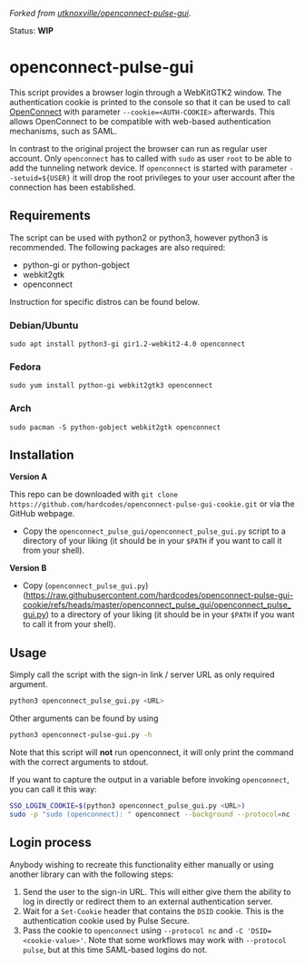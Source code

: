 *Forked from [utknoxville/openconnect-pulse-gui](https://github.com/utknoxville/openconnect-pulse-gui)*.

Status: **WIP**

# openconnect-pulse-gui

This script provides a browser login through a WebKitGTK2 window. The authentication cookie is printed to the console so that it can be used to call [OpenConnect](https://www.infradead.org/openconnect/) with parameter `--cookie=<AUTH-COOKIE>` afterwards. This allows OpenConnect to be compatible with web-based authentication mechanisms, such as SAML.

In contrast to the original project the browser can run as regular user account. Only `openconnect` has to called with `sudo` as user `root` to be able to add the tunneling network device. If `openconnect` is started with parameter `--setuid=${USER}` it will drop the root privileges to your user account after the connection has been established.


## Requirements

The script can be used with python2 or python3, however python3 is recommended.  The following packages are also required:

 - python-gi or python-gobject
 - webkit2gtk
 - openconnect

Instruction for specific distros can be found below.


### Debian/Ubuntu

    sudo apt install python3-gi gir1.2-webkit2-4.0 openconnect


### Fedora

    sudo yum install python-gi webkit2gtk3 openconnect


### Arch

    sudo pacman -S python-gobject webkit2gtk openconnect


## Installation

**Version A**

This repo can be downloaded with `git clone https://github.com/hardcodes/openconnect-pulse-gui-cookie.git` or via the GitHub webpage.

- Copy the `openconnect_pulse_gui/openconnect_pulse_gui.py` script to a directory of your liking (it should be in your `$PATH` if you want to call it from your shell).

**Version B**

- Copy (`openconnect_pulse_gui.py`)(https://raw.githubusercontent.com/hardcodes/openconnect-pulse-gui-cookie/refs/heads/master/openconnect_pulse_gui/openconnect_pulse_gui.py) to a directory of your liking (it should be in your `$PATH` if you want to call it from your shell).


## Usage

Simply call the script with the sign-in link / server URL as only required argument.

```bash
python3 openconnect_pulse_gui.py <URL>
```

Other arguments can be found by using

```bash
python3 openconnect-pulse-gui.py -h
```

Note that this script will **not** run openconnect, it will only print the command with the correct arguments to stdout.

If you want to capture the output in a variable before invoking `openconnect`, you can call it this way:

```bash
SSO_LOGIN_COOKIE=$(python3 openconnect_pulse_gui.py <URL>)
sudo -p "sudo (openconnect): " openconnect --background --protocol=nc --user=<VPN user account> --setuid=${USER} --cookie="${SSO_LOGIN_COOKIE}" <URL>
```


## Login process

Anybody wishing to recreate this functionality either manually or using another library can with the following steps:

1. Send the user to the sign-in URL.  This will either give them the ability to log in directly or redirect them to an external authentication server.
1. Wait for a `Set-Cookie` header that contains the `DSID` cookie.  This is the authentication cookie used by Pulse Secure.
1. Pass the cookie to `openconnect` using `--protocol nc` and `-C 'DSID=<cookie-value>'`.  Note that some workflows may work with `--protocol pulse`, but at this time SAML-based logins do not.


